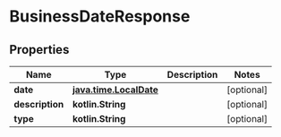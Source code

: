 
# BusinessDateResponse

## Properties
| Name | Type | Description | Notes |
| ------------ | ------------- | ------------- | ------------- |
| **date** | [**java.time.LocalDate**](java.time.LocalDate.md) |  |  [optional] |
| **description** | **kotlin.String** |  |  [optional] |
| **type** | **kotlin.String** |  |  [optional] |



